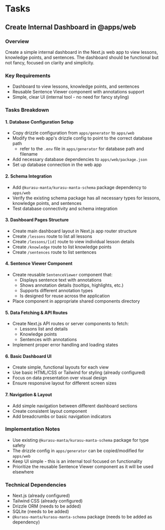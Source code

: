 # Tasks

## Create Internal Dashboard in @apps/web

### Overview
Create a simple internal dashboard in the Next.js web app to view lessons, knowledge points, and sentences. The dashboard should be functional but not fancy, focused on clarity and simplicity.

### Key Requirements
- Dashboard to view lessons, knowledge points, and sentences
- Reusable Sentence Viewer component with annotations support
- Simple, clear UI (internal tool - no need for fancy styling)

### Tasks Breakdown

#### 1. Database Configuration Setup
- Copy drizzle configuration from `apps/generator` to `apps/web`
- Modify the web app's drizzle config to point to the correct database path
  - refer to the `.env` file in `apps/generator` for database path and filename
- Add necessary database dependencies to `apps/web/package.json`
- Set up database connection in the web app

#### 2. Schema Integration
- Add `@kurasu-manta/kurasu-manta-schema` package dependency to `apps/web`
- Verify the existing schema package has all necessary types for lessons, knowledge points, and sentences
- Test database connectivity and schema integration

#### 3. Dashboard Pages Structure
- Create main dashboard layout in Next.js app router structure
- Create `/lessons` route to list all lessons
- Create `/lessons/[id]` route to view individual lesson details
- Create `/knowledge` route to list knowledge points
- Create `/sentences` route to list sentences

#### 4. Sentence Viewer Component
- Create reusable `SentenceViewer` component that:
  - Displays sentence text with annotations
  - Shows annotation details (tooltips, highlights, etc.)
  - Supports different annotation types
  - Is designed for reuse across the application
- Place component in appropriate shared components directory

#### 5. Data Fetching & API Routes
- Create Next.js API routes or server components to fetch:
  - Lessons list and details
  - Knowledge points
  - Sentences with annotations
- Implement proper error handling and loading states

#### 6. Basic Dashboard UI
- Create simple, functional layouts for each view
- Use basic HTML/CSS or Tailwind for styling (already configured)
- Focus on data presentation over visual design
- Ensure responsive layout for different screen sizes

#### 7. Navigation & Layout
- Add simple navigation between different dashboard sections
- Create consistent layout component
- Add breadcrumbs or basic navigation indicators

### Implementation Notes
- Use existing `@kurasu-manta/kurasu-manta-schema` package for type safety
- The drizzle config in `apps/generator` can be copied/modified for `apps/web`
- Keep UI simple - this is an internal tool focused on functionality
- Prioritize the reusable Sentence Viewer component as it will be used elsewhere

### Technical Dependencies
- Next.js (already configured)
- Tailwind CSS (already configured)  
- Drizzle ORM (needs to be added)
- SQLite (needs to be added)
- `@kurasu-manta/kurasu-manta-schema` package (needs to be added as dependency)
